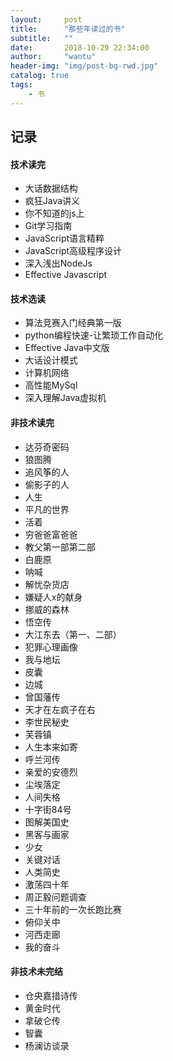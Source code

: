 ```yaml
---
layout:     post
title:      "那些年读过的书"
subtitle:   ""
date:       2018-10-29 22:34:00
author:     "wantu"
header-img: "img/post-bg-rwd.jpg"
catalog: true
tags:
    - 书
---
```

## 记录
#### 技术读完
* 大话数据结构
* 疯狂Java讲义
* 你不知道的js上
* Git学习指南
* JavaScript语言精粹
* JavaScript高级程序设计
* 深入浅出NodeJs
* Effective Javascript

#### 技术选读
* 算法竞赛入门经典第一版
* python编程快速-让繁琐工作自动化
* Effective Java中文版
* 大话设计模式
* 计算机网络
* 高性能MySql
* 深入理解Java虚拟机

#### 非技术读完
* 达芬奇密码
* 狼图腾
* 追风筝的人
* 偷影子的人
* 人生
* 平凡的世界
* 活着
* 穷爸爸富爸爸
* 教父第一部第二部
* 白鹿原
* 呐喊
* 解忧杂货店
* 嫌疑人x的献身
* 挪威的森林
* 悟空传
* 大江东去（第一、二部）
* 犯罪心理画像
* 我与地坛
* 皮囊
* 边城
* 曾国藩传
* 天才在左疯子在右
* 李世民秘史
* 芙蓉镇
* 人生本来如寄
* 呼兰河传
* 亲爱的安德烈
* 尘埃落定
* 人间失格
* 十字街84号
* 图解美国史
* 黑客与画家
* 少女
* 关键对话
* 人类简史
* 激荡四十年
* 周正毅问题调查
* 三十年前的一次长跑比赛
* 俯仰关中
* 河西走廊
* 我的奋斗

#### 非技术未完结
* 仓央嘉措诗传
* 黄金时代
* 拿破仑传
* 智囊
* 杨澜访谈录
